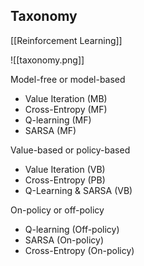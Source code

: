
## Taxonomy

[[Reinforcement Learning]]

![[taxonomy.png]]

Model-free or model-based
- Value Iteration (MB)
- Cross-Entropy (MF)
- Q-learning (MF)
- SARSA (MF)

Value-based or policy-based
- Value Iteration (VB)
- Cross-Entropy (PB)
- Q-Learning & SARSA (VB)

On-policy or off-policy
- Q-learning (Off-policy)
- SARSA (On-policy)
- Cross-Entropy (On-policy)
